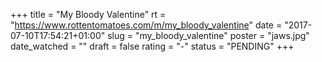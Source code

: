 +++
title = "My Bloody Valentine"
rt = "https://www.rottentomatoes.com/m/my_bloody_valentine"
date = "2017-07-10T17:54:21+01:00"
slug = "my_bloody_valentine"
poster = "jaws.jpg"
date_watched = ""
draft = false
rating = "-"
status = "PENDING"
+++